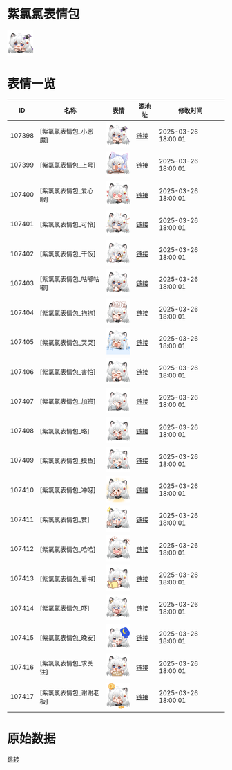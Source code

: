 # 紫氯氯表情包

<img src="./cover.png" height="60" alt="cover" />

# 表情一览

|ID|名称|表情|源地址|修改时间|
|----|----|----|----|----|
|107398|[紫氯氯表情包_小恶魔]|<img src="./pic/107398_%5B紫氯氯表情包_小恶魔%5D.png" height="60" alt="小恶魔"/>|[链接](https://i0.hdslb.com/bfs/garb/8d213816b3714b0fe656ed5474181d494df9b5e3.png)|2025-03-26 18:00:01|
|107399|[紫氯氯表情包_上号]|<img src="./pic/107399_%5B紫氯氯表情包_上号%5D.png" height="60" alt="上号"/>|[链接](https://i0.hdslb.com/bfs/garb/d82dd5489166b3c47ac8cc37258a0612e95bd105.png)|2025-03-26 18:00:01|
|107400|[紫氯氯表情包_爱心眼]|<img src="./pic/107400_%5B紫氯氯表情包_爱心眼%5D.png" height="60" alt="爱心眼"/>|[链接](https://i0.hdslb.com/bfs/garb/20e3b0cf5030023d70fbc10fcf940da0597757bf.png)|2025-03-26 18:00:01|
|107401|[紫氯氯表情包_可怜]|<img src="./pic/107401_%5B紫氯氯表情包_可怜%5D.png" height="60" alt="可怜"/>|[链接](https://i0.hdslb.com/bfs/garb/69546f8f6761b5a77403c3c43a5db21209d6931e.png)|2025-03-26 18:00:01|
|107402|[紫氯氯表情包_干饭]|<img src="./pic/107402_%5B紫氯氯表情包_干饭%5D.png" height="60" alt="干饭"/>|[链接](https://i0.hdslb.com/bfs/garb/58e620ce79f00eeba51c5b0759205b7569b71b59.png)|2025-03-26 18:00:01|
|107403|[紫氯氯表情包_咕嘟咕嘟]|<img src="./pic/107403_%5B紫氯氯表情包_咕嘟咕嘟%5D.png" height="60" alt="咕嘟咕嘟"/>|[链接](https://i0.hdslb.com/bfs/garb/ddfa2c7d9da5a53f59276c49c3d7eacddfa0d966.png)|2025-03-26 18:00:01|
|107404|[紫氯氯表情包_抱抱]|<img src="./pic/107404_%5B紫氯氯表情包_抱抱%5D.png" height="60" alt="抱抱"/>|[链接](https://i0.hdslb.com/bfs/garb/a6e05dfccaa2d7876c4b57096ae53b3f25fb1047.png)|2025-03-26 18:00:01|
|107405|[紫氯氯表情包_哭哭]|<img src="./pic/107405_%5B紫氯氯表情包_哭哭%5D.png" height="60" alt="哭哭"/>|[链接](https://i0.hdslb.com/bfs/garb/91240b3d94c8fd55c6a542c0250afe365a207ee6.png)|2025-03-26 18:00:01|
|107406|[紫氯氯表情包_害怕]|<img src="./pic/107406_%5B紫氯氯表情包_害怕%5D.png" height="60" alt="害怕"/>|[链接](https://i0.hdslb.com/bfs/garb/e0b4c632965bc966021fd173923d63e6b35594c7.png)|2025-03-26 18:00:01|
|107407|[紫氯氯表情包_加班]|<img src="./pic/107407_%5B紫氯氯表情包_加班%5D.png" height="60" alt="加班"/>|[链接](https://i0.hdslb.com/bfs/garb/cd80dbfa3b4ee945c63ba37596dbef0f3a04192c.png)|2025-03-26 18:00:01|
|107408|[紫氯氯表情包_略]|<img src="./pic/107408_%5B紫氯氯表情包_略%5D.png" height="60" alt="略"/>|[链接](https://i0.hdslb.com/bfs/garb/9b6b9ab40e72c2fd9ead1de0c4456d742962be09.png)|2025-03-26 18:00:01|
|107409|[紫氯氯表情包_摸鱼]|<img src="./pic/107409_%5B紫氯氯表情包_摸鱼%5D.png" height="60" alt="摸鱼"/>|[链接](https://i0.hdslb.com/bfs/garb/00ddcdaef4521e808b95513feafa44c3a749f552.png)|2025-03-26 18:00:01|
|107410|[紫氯氯表情包_冲呀]|<img src="./pic/107410_%5B紫氯氯表情包_冲呀%5D.png" height="60" alt="冲呀"/>|[链接](https://i0.hdslb.com/bfs/garb/8498e2fc3c4f49002db94a135e93d3c0d8a96916.png)|2025-03-26 18:00:01|
|107411|[紫氯氯表情包_赞]|<img src="./pic/107411_%5B紫氯氯表情包_赞%5D.png" height="60" alt="赞"/>|[链接](https://i0.hdslb.com/bfs/garb/31d0917a754e78f73493130bcf3cc07c5c590b50.png)|2025-03-26 18:00:01|
|107412|[紫氯氯表情包_哈哈]|<img src="./pic/107412_%5B紫氯氯表情包_哈哈%5D.png" height="60" alt="哈哈"/>|[链接](https://i0.hdslb.com/bfs/garb/9973a0bb8fde2dbb0fda568a936f32551207ef65.png)|2025-03-26 18:00:01|
|107413|[紫氯氯表情包_看书]|<img src="./pic/107413_%5B紫氯氯表情包_看书%5D.png" height="60" alt="看书"/>|[链接](https://i0.hdslb.com/bfs/garb/bf299463d5fcecaaf822c92c29d38977bbd01f62.png)|2025-03-26 18:00:01|
|107414|[紫氯氯表情包_吓]|<img src="./pic/107414_%5B紫氯氯表情包_吓%5D.png" height="60" alt="吓"/>|[链接](https://i0.hdslb.com/bfs/garb/0503c9a838f164f254baea5198464d966e6e7a7d.png)|2025-03-26 18:00:01|
|107415|[紫氯氯表情包_晚安]|<img src="./pic/107415_%5B紫氯氯表情包_晚安%5D.png" height="60" alt="晚安"/>|[链接](https://i0.hdslb.com/bfs/garb/5bfaae076359dd22038337ed5c0c104b6a6a3d74.png)|2025-03-26 18:00:01|
|107416|[紫氯氯表情包_求关注]|<img src="./pic/107416_%5B紫氯氯表情包_求关注%5D.png" height="60" alt="求关注"/>|[链接](https://i0.hdslb.com/bfs/garb/7d34835f6cc793a0d9cd3dd7e14f7172ced58e7e.png)|2025-03-26 18:00:01|
|107417|[紫氯氯表情包_谢谢老板]|<img src="./pic/107417_%5B紫氯氯表情包_谢谢老板%5D.png" height="60" alt="谢谢老板"/>|[链接](https://i0.hdslb.com/bfs/garb/1080561702b8c5650fa3c2e1fad62e19afb45649.png)|2025-03-26 18:00:01|

# 原始数据

[跳转](./raw.json)

